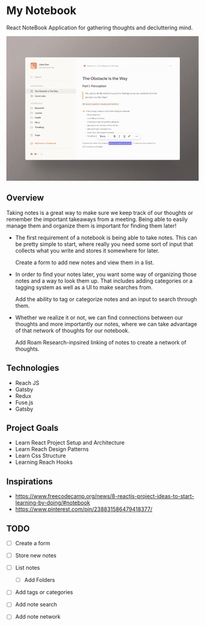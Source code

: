 # My Notebook

React NoteBook Application for gathering thoughts and decluttering mind.

![](docs/notebook.gif)

## Overview

Taking notes is a great way to make sure we keep track of our thoughts or remember the important takeaways from a meeting. Being able to easily manage them and organize them is important for finding them later!

- The first requirement of a notebook is being able to take notes. This can be pretty simple to start, where really you need some sort of input that collects what you write and stores it somewhere for later.

    Create a form to add new notes and view them in a list.

- In order to find your notes later, you want some way of organizing those notes and a way to look them up. That includes adding categories or a tagging system as well as a UI to make searches from.

    Add the ability to tag or categorize notes and an input to search through them.

- Whether we realize it or not, we can find connections between our thoughts and more importantly our notes, where we can take advantage of that network of thoughts for our notebook.

    Add Roam Research-inpsired linking of notes to create a network of thoughts.


## Technologies 
- Reach JS
- Gatsby
- Redux 
- Fuse.js
- Gatsby

## Project Goals
- Learn React Project Setup and Architecture
- Learn Reach Design Patterns
- Learn Css Structure
- Learning Reach Hooks

## Inspirations
- https://www.freecodecamp.org/news/8-reactjs-project-ideas-to-start-learning-by-doing/#notebook
- https://www.pinterest.com/pin/238831586479418377/


## TODO
- [ ] Create a form
- [ ] Store new notes
- [ ] List notes
    - [ ] Add Folders
- [ ] Add tags or categories
- [ ] Add note search
- [ ] Add note network 






